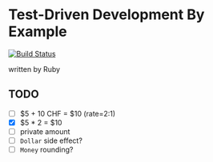 # Test-Driven Development By Example

[![Build Status](https://travis-ci.org/ykws/test-driven-development-by-example-ruby.svg?branch=master)](https://travis-ci.org/ykws/test-driven-development-by-example-ruby)

written by Ruby

## TODO

- [ ] $5 + 10 CHF = $10 (rate=2:1)
- [x] $5 * 2 = $10
- [ ] private amount
- [ ] `Dollar` side effect?
- [ ] `Money` rounding?
